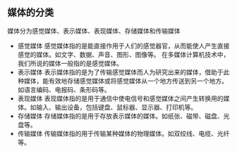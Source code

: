 ## 媒体的分类

媒体分为感觉媒体、表示媒体、表现媒体、存储媒体和传输媒体 

* 感觉媒体 
  感觉媒体指的是能直接作用于人们的感觉器官，从而能使人产生直接感觉的媒体。如文字、数据、声音、图形、图像等。 
  在多媒体计算机技术中，我们所说的媒体一般指的是感觉媒体。 
* 表示媒体 
  表示媒体指的是为了传输感觉媒体而人为研究出来的媒体，借助于此种媒体，能有效地存储感觉媒体或将感觉媒体从一个地方传送到另一个地方。如语言编码、电报码、条形码等。 
* 表现媒体 
  表现媒体指的是用于通信中使电信号和感觉媒体之间产生转换用的媒体。如输入、输出设备，包括键盘、鼠标器、显示器、打印机等。 
* 存储媒体 
  存储媒体指的是用于存放表示媒体的媒体。如纸张、磁带、磁盘、光盘等。 
* 传输媒体 
  传输媒体指的用于传输某种媒体的物理媒体。如双绞线、电缆、光纤等。